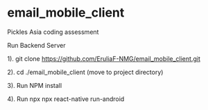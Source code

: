# email_mobile_client
Pickles Asia coding assessment 

Run Backend Server

1). git clone https://github.com/EruliaF-NMG/email_mobile_client.git

2). cd ./email_mobile_client (move to project directory)

3). Run NPM install

4). Run npx npx react-native run-android
